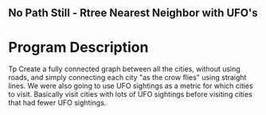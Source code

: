## No Path Still - Rtree Nearest Neighbor with UFO's

# Program Description
 Tp Create a fully connected graph between all the cities, without using roads, and simply connecting each city "as the crow flies" using straight lines. We were also going to use   UFO sightings as a metric for which cities to visit. Basically visit cities with lots of UFO sightings before visiting cities that had fewer UFO sightings.
